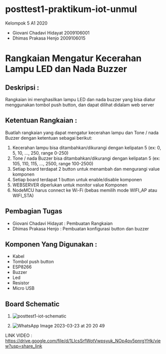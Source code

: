 # posttest1-praktikum-iot-unmul
Kelompok 5 A1 2020
- Giovani Chadavi Hidayat 2009106001
- Dhimas Prakasa Henjo 2009106015

# Rangkaian Mengatur Kecerahan Lampu LED dan Nada Buzzer
## Deskripsi :
Rangkaian ini menghasilkan lampu LED dan nada buzzer yang bisa diatur menggunakan tombol push button, dan dapat dilihat didalam web server


## Ketentuan Rangkaian :
Buatlah rangkaian yang dapat mengatur kecerahan lampu dan Tone / nada Buzzer dengan ketentuan sebagai berikut:
1. Kecerahan lampu bisa ditambahkan/dikurangi dengan kelipatan 5 (ex: 0, 5, 10, ..., 250, range 0-250)
2. Tone / nada Buzzer bisa ditambahkan/dikurangi dengan kelipatan 5 (ex: 105, 110, 115, ..., 2500, range 100-2500)
3. Setiap board terdapat 2 button untuk menambah dan mengurangi value komponen
4. Setiap board terdapat 1 button untuk enable/disable komponen
5. WEBSERVER diperlukan untuk monitor value Komponen
6. NodeMCU harus connect ke Wi-Fi (bebas memilih mode WIFI_AP atau WIFI_STA)

## Pembagian Tugas
- Giovani Chadavi Hidayat : Pembuatan Rangkaian
- Dhimas Prakasa Henjo    : Pembuatan konfigurasi button dan buzzer

## Komponen Yang Digunakan :
- Kabel
- Tombol push button
- ESP8266
- Buzzer
- Led
- Resistor
- Micro USB

## Board Schematic
1. ![posttest1-iot-schematic](https://user-images.githubusercontent.com/73802990/227202178-2e018e8f-66f0-48b6-b38f-1e5a812ca3c9.png)

2. ![WhatsApp Image 2023-03-23 at 20 20 49](https://user-images.githubusercontent.com/73802990/227202270-ef330dad-4388-4f11-8b16-d0c15b007c6d.jpeg)


LINK VIDEO : https://drive.google.com/file/d/1LIcsSrfWotVwpsyuk_NOp4pv5pnrgYHk/view?usp=share_link
